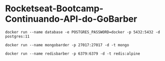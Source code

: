 # Rocketseat-Bootcamp-Continuando-API-do-GoBarber

```
docker run --name database -e POSTGRES_PASSWORD=docker -p 5432:5432 -d postgres:11
```

```
docker run --name mongobarder -p 27017:27017 -d -t mongo
```
```
docker run --name redisbarber -p 6379:6379 -d -t redis:alpine
```